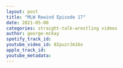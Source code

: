 ```yaml
---
layout: post
title: "MLW Rewind Episode 17"
date: 2021-05-08
categories: straight-talk-wrestling videos
author: george-mckay
spotify_track_id: 
youtube_video_id: 8IpuzrJm16o
apple_track_id: 
youtube_metadata: 
---
```

